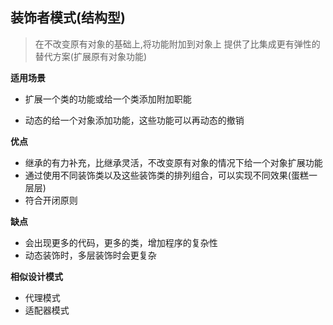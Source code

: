 ## 装饰者模式(结构型)

> 在不改变原有对象的基础上,将功能附加到对象上
> 提供了比集成更有弹性的替代方案(扩展原有对象功能)


**适用场景**

- 扩展一个类的功能或给一个类添加附加职能

- 动态的给一个对象添加功能，这些功能可以再动态的撤销

**优点**

- 继承的有力补充，比继承灵活，不改变原有对象的情况下给一个对象扩展功能
- 通过使用不同装饰类以及这些装饰类的排列组合，可以实现不同效果(蛋糕一层层)
- 符合开闭原则

**缺点**

- 会出现更多的代码，更多的类，增加程序的复杂性
- 动态装饰时，多层装饰时会更复杂

**相似设计模式**
- 代理模式
- 适配器模式